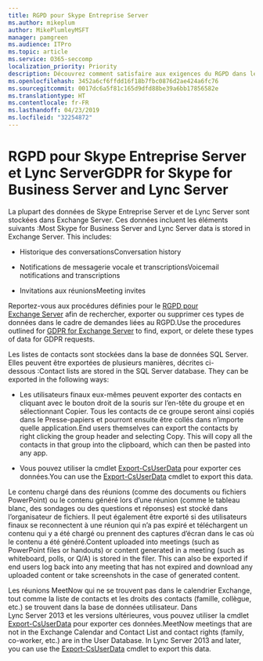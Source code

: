 ```yaml
---
title: RGPD pour Skype Entreprise Server
ms.author: mikeplum
author: MikePlumleyMSFT
manager: pamgreen
ms.audience: ITPro
ms.topic: article
ms.service: O365-seccomp
localization_priority: Priority
description: Découvrez comment satisfaire aux exigences du RGPD dans les environnements locaux Skype Entreprise Server et Lync Server.
ms.openlocfilehash: 3452a6cf6ffdd16f18b7fbc0876d2ae424a6fc76
ms.sourcegitcommit: 0017dc6a5f81c165d9dfd88be39a6bb17856582e
ms.translationtype: HT
ms.contentlocale: fr-FR
ms.lasthandoff: 04/23/2019
ms.locfileid: "32254872"
---
```

# <a name="gdpr-for-skype-for-business-server-and-lync-server"></a><span data-ttu-id="375b9-103">RGPD pour Skype Entreprise Server et Lync Server</span><span class="sxs-lookup"><span data-stu-id="375b9-103">GDPR for Skype for Business Server and Lync Server</span></span>

<span data-ttu-id="375b9-p101">La plupart des données de Skype Entreprise Server et de Lync Server sont stockées dans Exchange Server. Ces données incluent les éléments suivants :</span><span class="sxs-lookup"><span data-stu-id="375b9-p101">Most Skype for Business Server and Lync Server data is stored in Exchange Server. This includes:</span></span>

-   <span data-ttu-id="375b9-106">Historique des conversations</span><span class="sxs-lookup"><span data-stu-id="375b9-106">Conversation history</span></span>

-   <span data-ttu-id="375b9-107">Notifications de messagerie vocale et transcriptions</span><span class="sxs-lookup"><span data-stu-id="375b9-107">Voicemail notifications and transcriptions</span></span>

-   <span data-ttu-id="375b9-108">Invitations aux réunions</span><span class="sxs-lookup"><span data-stu-id="375b9-108">Meeting invites</span></span>

<span data-ttu-id="375b9-109">Reportez-vous aux procédures définies pour le [RGPD pour Exchange Server](gdpr-for-exchange-server.md) afin de rechercher, exporter ou supprimer ces types de données dans le cadre de demandes liées au RGPD.</span><span class="sxs-lookup"><span data-stu-id="375b9-109">Use the procedures outlined for [GDPR for Exchange Server](gdpr-for-exchange-server.md) to find, export, or delete these types of data for GDPR requests.</span></span>

<span data-ttu-id="375b9-p102">Les listes de contacts sont stockées dans la base de données SQL Server. Elles peuvent être exportées de plusieurs manières, décrites ci-dessous :</span><span class="sxs-lookup"><span data-stu-id="375b9-p102">Contact lists are stored in the SQL Server database. They can be exported in the following ways:</span></span>

-   <span data-ttu-id="375b9-p103">Les utilisateurs finaux eux-mêmes peuvent exporter des contacts en cliquant avec le bouton droit de la souris sur l’en-tête du groupe et en sélectionnant Copier. Tous les contacts de ce groupe seront ainsi copiés dans le Presse-papiers et pourront ensuite être collés dans n’importe quelle application.</span><span class="sxs-lookup"><span data-stu-id="375b9-p103">End users themselves can export the contacts by right clicking the group header and selecting Copy. This will copy all the contacts in that group into the clipboard, which can then be pasted into any app.</span></span>

-   <span data-ttu-id="375b9-114">Vous pouvez utiliser la cmdlet [Export-CsUserData](https://docs.microsoft.com/fr-FR/powershell/module/skype/export-csuserdata) pour exporter ces données.</span><span class="sxs-lookup"><span data-stu-id="375b9-114">You can use the [Export-CsUserData](https://docs.microsoft.com/fr-FR/powershell/module/skype/export-csuserdata) cmdlet to export this data.</span></span>

<span data-ttu-id="375b9-p104">Le contenu chargé dans des réunions (comme des documents ou fichiers PowerPoint) ou le contenu généré lors d’une réunion (comme le tableau blanc, des sondages ou des questions et réponses) est stocké dans l’organisateur de fichiers. Il peut également être exporté si des utilisateurs finaux se reconnectent à une réunion qui n’a pas expiré et téléchargent un contenu qui y a été chargé ou prennent des captures d’écran dans le cas où le contenu a été généré.</span><span class="sxs-lookup"><span data-stu-id="375b9-p104">Content uploaded into meetings (such as PowerPoint files or handouts) or content generated in a meeting (such as whiteboard, polls, or Q/A) is stored in the filer. This can also be exported if end users log back into any meeting that has not expired and download any uploaded content or take screenshots in the case of generated content.</span></span>

<span data-ttu-id="375b9-p105">Les réunions MeetNow qui ne se trouvent pas dans le calendrier Exchange, tout comme la liste de contacts et les droits des contacts (famille, collègue, etc.) se trouvent dans la base de données utilisateur. Dans Lync Server 2013 et les versions ultérieures, vous pouvez utiliser la cmdlet [Export-CsUserData](https://docs.microsoft.com/fr-FR/powershell/module/skype/export-csuserdata) pour exporter ces données.</span><span class="sxs-lookup"><span data-stu-id="375b9-p105">MeetNow meetings that are not in the Exchange Calendar and Contact List and contact rights (family, co-worker, etc.) are in the User Database. In Lync Server 2013 and later, you can use the [Export-CsUserData](https://docs.microsoft.com/fr-FR/powershell/module/skype/export-csuserdata) cmdlet to export this data.</span></span>
